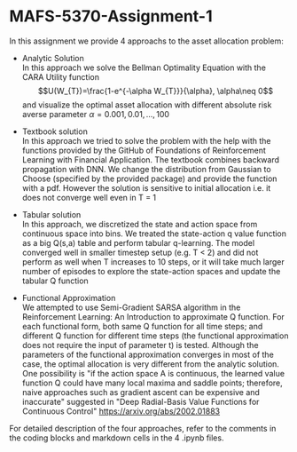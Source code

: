 # MAFS-5370-Assignment-1
In this assignment we provide 4 approachs to the asset allocation problem:

-   Analytic Solution\
    In this approach we solve the Bellman Optimality Equation with the CARA Utility function $$U(W_{T})=\frac{1-e^{-\alpha W_{T}}}{\alpha}, \alpha\neq 0$$ and visualize the optimal asset allocation with different absolute risk averse parameter $\alpha = 0.001,0.01,...,100$

-   Textbook solution\
    In this approach we tried to solve the problem with the help with the functions provided by the GitHub of Foundations of Reinforcement Learning with Financial Application. The textbook combines backward propagation with DNN. We change the distribution from Gaussian to Choose (specified by the provided package) and provide the function with a pdf. However the solution is sensitive to initial allocation i.e. it does not converge well even in T = 1

-   Tabular solution\
    In this approach, we discretized the state and action space from continuous space into bins. We treated the state-action q value function as a big Q(s,a) table and perform tabular q-learning. The model converged well in smaller timestep setup (e.g. T < 2) and did not perform as well when T increases to 10 steps, or it will take much larger number of episodes to explore the state-action spaces and update the tabular Q function

-   Functional Approximation\
    We attempted to use Semi-Gradient SARSA algorithm in the Reinforcement Learning: An Introduction to approximate Q function. For each functional form, both same Q function for all time steps; and different Q function for different time steps (the functional approximation does not require the input of parameter t) is tested. Although the parameters of the functional approximation converges in most of the case, the optimal allocation is very different from the analytic solution.\
    One possibility is "if the action space A is continuous, the learned value function Q could have many local maxima and saddle points; therefore, naive approaches such as gradient ascent can be expensive and inaccurate" suggested in "Deep Radial-Basis Value Functions for Continuous Control" <https://arxiv.org/abs/2002.01883>

For detailed description of the four approaches, refer to the comments in the coding blocks and markdown cells in the 4 .ipynb files.
